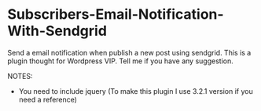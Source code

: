 # Subscribers-Email-Notification-With-Sendgrid
Send a email notification when publish a new post using sendgrid. This is a plugin thought for Wordpress VIP.  Tell me if you have any suggestion.

NOTES:
* You need to include jquery (To make this plugin I use 3.2.1 version if you need a reference)
